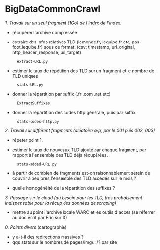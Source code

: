 # BigDataCommonCrawl

*1. Travail sur un  seul fragment (1Go) de l'index de l'index.*
- récupérer l'archive compressée

- extraire des infos relatives TLD (lemonde.fr, lequipe.fr etc, pas foot.lequipe.fr) sous ce format: (csv: timestamp, url_original, http_header_response, url_target)

        extract-URL.py

- estimer le taux de répétition des TLD sur un fragment et le nombre de TLD uniques

        stats-URL.py

- donner la répartition par suffix (.fr .com .net etc)

        ExtractSuffixes

- donner la répartition des codes http générale, puis par suffix

        stats-codes-http.py

*2. Travail sur différent fragments (aléatoire svp, par le 001 puis 002, 003)*
- répeter point 1.
- estimer le taux de nouveaux TLD ajouté par chaque fragment, par rapport à l'ensemble des TLD déjà récupérées.

        stats-added-URL.py

- à partir de combien de fragments est-on raisonnablement serein de couvrir à peu pres l'ensemble des TLD accédés sur le mois ?
- quelle homogénéité de la répartition des suffixes ?

*3. Passage sur le cloud*
_(au besoin pour les TLD, tres probablement indispensable pour la récup des données de scraping)_
- mettre au point l'archive locale WARC et les outils d'acces
(se réferrer au doc écrit par Eric sur D)

*0. Points divers*
(cartographie)
- y a-t-il des redirections massives ?
- qqs stats sur le nombres de pages/img/.../? par site
